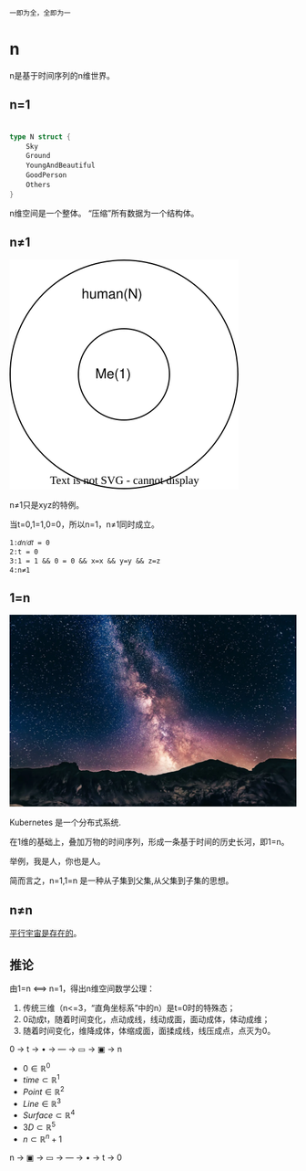     一即为全，全即为一
    
# n

n是基于时间序列的n维世界。

## n=1

```go

type N struct {
	Sky
	Ground
	YoungAndBeautiful
	GoodPerson
	Others
}
```

n维空间是一个整体。
“压缩”所有数据为一个结构体。

## n≠1

![image](1=N.svg)

n≠1只是xyz的特例。

当t=0,1=1,0=0，所以n=1，n≠1同时成立。

```
1:𝑑𝑛⧸𝑑𝑡 = 0
2:t = 0
3:1 = 1 && 0 = 0 && x=x && y=y && z=z
4:n≠1
```

## 1=n

![image](n.webp)

Kubernetes 是一个分布式系统.

在1维的基础上，叠加万物的时间序列，形成一条基于时间的历史长河，即1=n。

举例，我是人，你也是人。

简而言之，n=1,1=n 是一种从子集到父集,从父集到子集的思想。

## n≠n

[平行宇宙是存在的](https://www.zeusro.com/2025/08/30/another-universe/)。

## 推论

由1=n ⟺ n=1，得出n维空间数学公理：

1. 传统三维（n<=3，“直角坐标系”中的n）是t=0时的特殊态；
1. 0动成t，随着时间变化，点动成线，线动成面，面动成体，体动成维；
1. 随着时间变化，维降成体，体缩成面，面揉成线，线压成点，点灭为0。

0 → t → • → ― → ▭ → ▣ → n

- $0 \in \mathbb{R}^0$
- $time \subset \mathbb{R}^1$
- $Point \in \mathbb{R}^2$
- $Line \in \mathbb{R}^3$
- $Surface \subset \mathbb{R}^4$
- $3D \subset \mathbb{R}^5$
- $n \subset \mathbb{R}^n+1$

n → ▣ → ▭ → ― → • → t → 0
